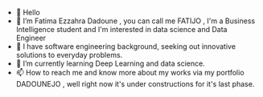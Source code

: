 - 👋 Hello 
- 👀 I’m Fatima Ezzahra Dadoune , you can call me FATIJO , I'm a Business Intelligence student and I'm interested in data science and Data Engineer
- 💞️ I have software engineering background, seeking out innovative solutions to everyday problems.
- 🌱 I’m currently learning Deep Learning and data science.
- 📫 How to reach me and know more about my works via my portfolio DADOUNEJO , well right now it's under constructions for it's last phase.

<!---
DADOUNEJO/DADOUNEJO is a ✨ special ✨ repository because its `README.md` (this file) appears on your GitHub profile.
You can click the Preview link to take a look at your changes.
--->
